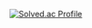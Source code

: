[![Solved.ac Profile](http://mazassumnida.wtf/api/v2/generate_badge?boj=zxxv1245)](https://solved.ac/zxxv1245/)
